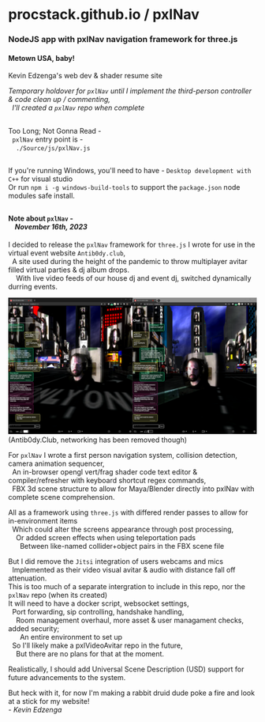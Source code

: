 # procstack.github.io / pxlNav
### NodeJS app with pxlNav navigation framework for three.js

#### Metown USA, baby!

Kevin Edzenga's web dev & shader resume site

*Temporary holdover for `pxlNav` until I implement the third-person controller & code clean up / commenting,*
<br/>&nbsp;&nbsp;*I'll created a `pxlNav` repo when complete*

## 

Too Long; Not Gonna Read -
<br/>&nbsp;&nbsp;`pxlNav` entry point is -
<br/>&nbsp;&nbsp;&nbsp;&nbsp;`./Source/js/pxlNav.js`

## 

If you're running Windows, you'll need to have -
`Desktop development with C++` for visual studio
<br/>Or run `npm i -g windows-build-tools` to support the `package.json` node modules safe install.


##

#### Note about `pxlNav` -<br/>&nbsp;&nbsp;&nbsp;&nbsp;*November 16th, 2023*

I decided to release the `pxlNav` framework for `three.js` I wrote for use in the virtual event website `Antib0dy.club`,
<br/>&nbsp;&nbsp;A site used during the height of the pandemic to throw multiplayer avitar filled virtual parties & dj album drops.
<br/>&nbsp;&nbsp;&nbsp;&nbsp;With live video feeds of our house dj and event dj, switched dynamically durring events.


<img src="_show/10_chatImplemented.png" alt="Antib0dy.club, using pxlNav with Three.js" style="margin-left:auto;margin-right:auto;"/>
<div style="margin-left:auto;margin-right:auto;">(Antib0dy.Club, networking has been removed though)</div>


For `pxlNav` I wrote a first person navigation system, collision detection, camera animation sequencer,
<br/>&nbsp;&nbsp;An in-browser opengl vert/frag shader code text editor & compiler/refresher with keyboard shortcut regex commands,
<br/>&nbsp;&nbsp;FBX 3d scene structure to allow for Maya/Blender directly into pxlNav with complete scene comprehension.

All as a framework using `three.js` with differed render passes to allow for in-environment items
<br/>&nbsp;&nbsp;Which could alter the screens appearance through post processing,
<br/>&nbsp;&nbsp;&nbsp;&nbsp;Or added screen effects when using teleportation pads
<br/>&nbsp;&nbsp;&nbsp;&nbsp;&nbsp;&nbsp;Between like-named collider+object pairs in the FBX scene file

But I did remove the `Jitsi` integration of users webcams and mics
<br/>&nbsp;&nbsp;Implemented as their video visual avitar & audio with distance fall off attenuation.
<br/>This is too much of a separate intergration to include in this repo, nor the `pxlNav` repo (when its created)
<br/>It will need to have a docker script, websocket settings,
<br/>&nbsp;&nbsp;Port forwarding, sip controlling, handshake handling,
<br/>&nbsp;&nbsp;&nbsp;&nbsp;Room management overhaul, more asset & user managament checks, added security;
<br/>&nbsp;&nbsp;&nbsp;&nbsp;&nbsp;&nbsp;An entire environment to set up
<br/>&nbsp;&nbsp;So I'll likely make a pxlVideoAvitar repo in the future,
<br/>&nbsp;&nbsp;&nbsp;&nbsp;But there are no plans for that at the moment.

Realistically, I should add Universal Scene Description (USD) support for future advancements to the system.

But heck with it, for now I'm making a rabbit druid dude poke a fire and look at a stick for my website!
<br/> - *Kevin Edzenga*
